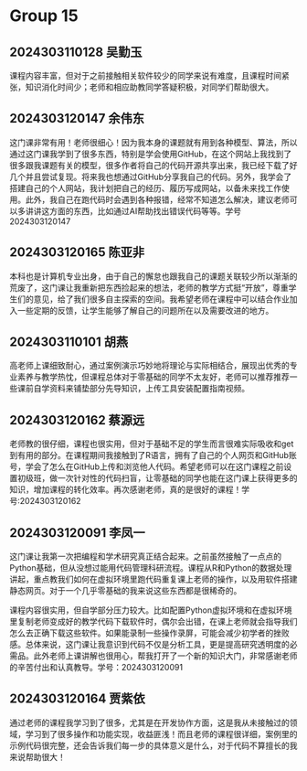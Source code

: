 # Group 15


## 2024303110128 吴勤玉

课程内容丰富，但对于之前接触相关软件较少的同学来说有难度，且课程时间紧张，知识消化时间少；老师和相应助教同学答疑积极，对同学们帮助很大。

## 2024303120147 余伟东

这门课非常有用！老师很细心！因为我本身的课题就有用到各种模型、算法，所以通过这门课我学到了很多东西，特别是学会使用GitHub，在这个网站上我找到了很多跟我课题有关的模型，很多作者将自己的代码开源共享出来，我已经下载了好几个并且尝试复现。将来我也想通过GitHub分享我自己的代码。另外，我学会了搭建自己的个人网站，我计划把自己的经历、履历写成网站，以备未来找工作使用。此外，我自己在跑代码时会遇到各种报错，经常不知道怎么解决，建议老师可以多讲讲这方面的东西，比如通过AI帮助找出错误代码等等。学号2024303120147

## 2024303120165 陈亚非

本科也是计算机专业出身，由于自己的懈怠也跟我自己的课题关联较少所以渐渐的荒废了，这门课让我重新把东西捡起来的想法，老师的教学方式挺“开放”，尊重学生们的意见，给了我们很多自主探索的空间。我希望老师在课程中可以结合作业加入一些定期的反馈，让学生能够了解自己的问题所在以及需要改进的地方。


## 2024303110101 胡燕

高老师上课细致耐心，通过案例演示巧妙地将理论与实际相结合，展现出优秀的专业素养与教学热忱，但课程总体对于零基础的同学不太友好，老师可以推荐推荐一些课前自学资料来铺垫部分先导知识，上传工具安装配置指南视频。

## 2024303120162 蔡源远

老师教的很仔细，课程也很实用，但对于基础不足的学生而言很难实际吸收和get到有用的部分。在课程期间我接触到了R语言，拥有了自己的个人网页和GitHub账号，学会了怎么在GitHub上传和浏览他人代码。希望老师可以在这门课程之前设置初级班，做一次针对性的代码扫盲，让零基础的同学也能在这门课上获得更多的知识，增加课程的转化效率。再次感谢老师，真的是很好的课程！学号:2024303120162

##  2024303120091 李凤一

这门课让我第一次把编程和学术研究真正结合起来。之前虽然接触了一点点的Python基础，但从没想过能用代码管理科研流程。课程从R和Python的数据处理讲起，重点教我们如何在虚拟环境里跑代码重复课上老师的操作，以及用软件搭建静态网页。对于一个几乎零基础的我来说这些东西都是很稀奇的。

课程内容很实用，但自学部分压力较大。比如配置Python虚拟环境和在虚拟环境里复制老师变成好的教学代码下载软件时，偶尔会出错，在课上老师就会指导我们怎么去正确下载这些软件。如果能录制一些操作录屏，可能会减少初学者的挫败感。总体来说，这门课让我意识到代码不仅是分析工具，更是提高研究透明度的必需品。此外老师上课讲解也很用心，帮我打开了一个新的知识大门，非常感谢老师的辛苦付出和认真教导。学号：2024303120091

## 2024303120164 贾紫依

通过老师的课程我学习到了很多，尤其是在开发协作方面，这是我从未接触过的领域，学习到了很多操作和功能实现，收益匪浅！而且老师的课程很详细，案例里的示例代码很完整，还会告诉我们每一步的具体意义是什么，对于代码不算擅长的我来说帮助很大！
